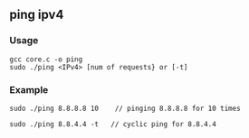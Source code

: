 ## ping ipv4

### Usage 

```
gcc core.c -o ping
sudo ./ping <IPv4> [num of requests} or [-t]
```
### Example

```
sudo ./ping 8.8.8.8 10    // pinging 8.8.8.8 for 10 times
```

```
sudo ./ping 8.8.4.4 -t   // cyclic ping for 8.8.4.4 
```
